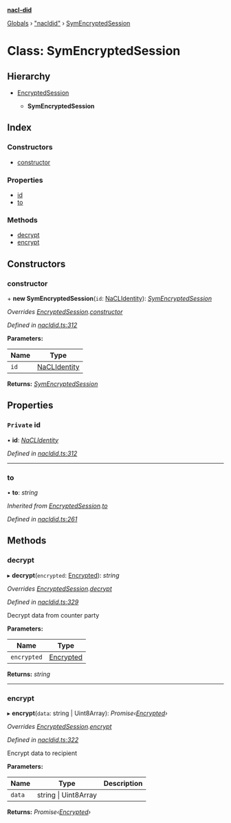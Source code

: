 **[nacl-did](../README.md)**

[Globals](../globals.md) › ["nacldid"](../modules/_nacldid_.md) › [SymEncryptedSession](_nacldid_.symencryptedsession.md)

# Class: SymEncryptedSession

## Hierarchy

* [EncryptedSession](_nacldid_.encryptedsession.md)

  * **SymEncryptedSession**

## Index

### Constructors

* [constructor](_nacldid_.symencryptedsession.md#constructor)

### Properties

* [id](_nacldid_.symencryptedsession.md#private-id)
* [to](_nacldid_.symencryptedsession.md#to)

### Methods

* [decrypt](_nacldid_.symencryptedsession.md#decrypt)
* [encrypt](_nacldid_.symencryptedsession.md#encrypt)

## Constructors

###  constructor

\+ **new SymEncryptedSession**(`id`: [NaCLIdentity](_nacldid_.naclidentity.md)): *[SymEncryptedSession](_nacldid_.symencryptedsession.md)*

*Overrides [EncryptedSession](_nacldid_.encryptedsession.md).[constructor](_nacldid_.encryptedsession.md#constructor)*

*Defined in [nacldid.ts:312](https://github.com/uport-project/nacl-did/blob/ce82fa9/src/nacldid.ts#L312)*

**Parameters:**

Name | Type |
------ | ------ |
`id` | [NaCLIdentity](_nacldid_.naclidentity.md) |

**Returns:** *[SymEncryptedSession](_nacldid_.symencryptedsession.md)*

## Properties

### `Private` id

• **id**: *[NaCLIdentity](_nacldid_.naclidentity.md)*

*Defined in [nacldid.ts:312](https://github.com/uport-project/nacl-did/blob/ce82fa9/src/nacldid.ts#L312)*

___

###  to

• **to**: *string*

*Inherited from [EncryptedSession](_nacldid_.encryptedsession.md).[to](_nacldid_.encryptedsession.md#to)*

*Defined in [nacldid.ts:261](https://github.com/uport-project/nacl-did/blob/ce82fa9/src/nacldid.ts#L261)*

## Methods

###  decrypt

▸ **decrypt**(`encrypted`: [Encrypted](../interfaces/_nacldid_.encrypted.md)): *string*

*Overrides [EncryptedSession](_nacldid_.encryptedsession.md).[decrypt](_nacldid_.encryptedsession.md#abstract-decrypt)*

*Defined in [nacldid.ts:329](https://github.com/uport-project/nacl-did/blob/ce82fa9/src/nacldid.ts#L329)*

Decrypt data from counter party

**Parameters:**

Name | Type |
------ | ------ |
`encrypted` | [Encrypted](../interfaces/_nacldid_.encrypted.md) |

**Returns:** *string*

___

###  encrypt

▸ **encrypt**(`data`: string | Uint8Array): *Promise‹[Encrypted](../interfaces/_nacldid_.encrypted.md)›*

*Overrides [EncryptedSession](_nacldid_.encryptedsession.md).[encrypt](_nacldid_.encryptedsession.md#abstract-encrypt)*

*Defined in [nacldid.ts:322](https://github.com/uport-project/nacl-did/blob/ce82fa9/src/nacldid.ts#L322)*

Encrypt data to recipient

**Parameters:**

Name | Type | Description |
------ | ------ | ------ |
`data` | string \| Uint8Array |   |

**Returns:** *Promise‹[Encrypted](../interfaces/_nacldid_.encrypted.md)›*